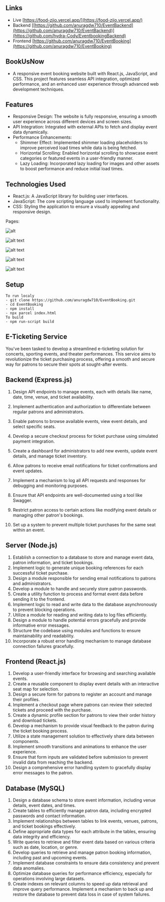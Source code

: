 ## Links

- Live [https://food-zjio.vercel.app/](https://food-zjio.vercel.app/)
- Backend [[https://github.com/anuragdw710/EventBackend](https://github.com/anuragdw710/EventBackend)](https://github.com/hydra-Cody/EventbookingBackend)
- Frontend [https://github.com/anuragdw710/EventBooking](https://github.com/anuragdw710/EventBooking)

## BookUsNow

- A responsive event booking website built with React.js, JavaScript, and CSS. This project features seamless API integration, optimized performance, and an enhanced user experience through advanced web development techniques.

## Features

- Responsive Design: The website is fully responsive, ensuring a smooth user experience across different devices and screen sizes.
- API Integration: Integrated with external APIs to fetch and display event data dynamically.
- Performance Enhancements:
  - Shimmer Effect: Implemented shimmer loading placeholders to improve perceived load times while data is being fetched.
  - Horizontal Scrolling: Enabled horizontal scrolling to showcase event categories or featured events in a user-friendly manner.
  - Lazy Loading: Incorporated lazy loading for images and other assets to boost performance and reduce initial load times.

## Technologies Used

- React.js: A JavaScript library for building user interfaces.
- JavaScript: The core scripting language used to implement functionality.
- CSS: Styling the application to ensure a visually appealing and responsive design.

Pages:

![alt](public/Screenshot.png)

![alt text](public/image.png)

![alt text](public/image-1.png)

![alt text](public/image-2.png)

![alt text](public/image-3.png)

## Setup

```
To run localy
- git clone https://github.com/anuragdw710/EventBooking.git
- cd EventBooking
- npm install
- npx parcel index.html
To build
- npm run-script build
```


## E-Ticketing Service
You've been tasked to develop a streamlined e-ticketing solution for concerts, sporting events, and theater
performances. This service aims to revolutionize the ticket purchasing process, offering a smooth and secure
way for patrons to secure their spots at sought-after events.
## Backend (Express.js)
1. Design API endpoints to manage events, each with details like name, date, time, venue, and ticket
availability.
2. Implement authentication and authorization to differentiate between regular patrons and
administrators.
3. Enable patrons to browse available events, view event details, and select specific seats.
4. Develop a secure checkout process for ticket purchase using simulated payment integration.
5. Create a dashboard for administrators to add new events, update event details, and manage ticket
inventory.
6. Allow patrons to receive email notifications for ticket confirmations and event updates.
7. Implement a mechanism to log all API requests and responses for debugging and monitoring
purposes.
8. Ensure that API endpoints are well-documented using a tool like Swagger.
9. Restrict patron access to certain actions like modifying event details or managing other patron's
bookings.

10. Set up a system to prevent multiple ticket purchases for the same seat within an event.

## Server (Node.js)
1. Establish a connection to a database to store and manage event data, patron information, and ticket
bookings.
2. Implement logic to generate unique booking references for each successful ticket purchase.
3. Design a module responsible for sending email notifications to patrons and administrators.
4. Develop a module to handle and securely store patron passwords.
5. Create a utility function to process and format event data before sending it to the frontend.
6. Implement logic to read and write data to the database asynchronously to prevent blocking operations.
7. Utilize a module for reading and writing data to log files efficiently.
8. Design a module to handle potential errors gracefully and provide informative error messages.
9. Structure the codebase using modules and functions to ensure maintainability and readability.
10. Incorporate a robust error handling mechanism to manage database connection failures gracefully.

## Frontend (React.js)
1. Develop a user-friendly interface for browsing and searching available events.
2. Create a reusable component to display event details with an interactive seat map for selection.
3. Design a secure form for patrons to register an account and manage their profiles.
4. Implement a checkout page where patrons can review their selected tickets and proceed with the
purchase.
5. Create a dynamic profile section for patrons to view their order history and download tickets.
6. Develop a mechanism to provide visual feedback to the patron during the ticket booking process.
7. Utilize a state management solution to effectively share data between components.
8. Implement smooth transitions and animations to enhance the user experience.
9. Ensure that form inputs are validated before submission to prevent invalid data from reaching the backend.
10. Design a comprehensive error handling system to gracefully display error messages to the patron.

## Database (MySQL)
1. Design a database schema to store event information, including venue details, event dates, and times.
2. Create tables to efficiently manage patron data, including encrypted passwords and contact
information.
3. Implement relationships between tables to link events, venues, patrons, and ticket bookings
effectively.
4. Define appropriate data types for each attribute in the tables, ensuring data integrity and efficiency.
5. Write queries to retrieve and filter event data based on various criteria such as date, location, or genre.
6. Develop queries to retrieve and manage patron booking information, including past and upcoming
events.
7. Implement database constraints to ensure data consistency and prevent data anomalies.
8. Optimize database queries for performance efficiency, especially for operations involving large
datasets.
9. Create indexes on relevant columns to speed up data retrieval and improve query performance.
Implement a mechanism to back up and restore the database to prevent data loss in case of system
failures.
